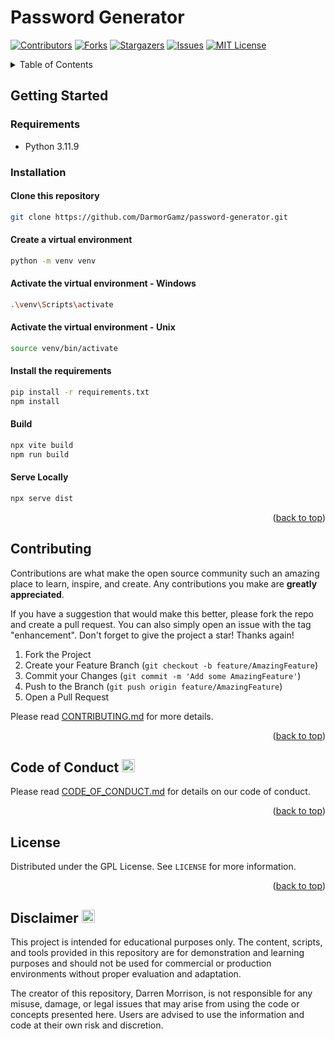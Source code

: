 # Password Generator

<a name="readme-top"></a>

[![Contributors][contributors-shield]][contributors-url]
[![Forks][forks-shield]][forks-url]
[![Stargazers][stars-shield]][stars-url]
[![Issues][issues-shield]][issues-url]
[![MIT License][license-shield]][license-url]

<!-- TABLE OF CONTENTS -->
<details>
  <summary>Table of Contents</summary>
  <ol>
    <li>
      <a href="#getting-started">Getting Started</a>
      <ul>
        <li><a href="#requirements">Requirements</a></li>
        <li><a href="#installation">Installation</a></li>
      </ul>
    </li>
    <li><a href="#contributing">Contributing</a></li>
    <li><a href="#code-of-conduct">Code of Conduct</a></li>
    <li><a href="#license">License</a></li>
    <li><a href="#disclaimer">Disclaimer</a></li>
  </ol>
</details>

<!-- GETTING STARTED -->
## Getting Started

<!-- REQUIREMENTS -->
### Requirements

- Python 3.11.9

### Installation

#### Clone this repository
```bash
git clone https://github.com/DarmorGamz/password-generator.git
```

#### Create a virtual environment
```bash
python -m venv venv
```


#### Activate the virtual environment - Windows
```bash
.\venv\Scripts\activate
```


#### Activate the virtual environment - Unix
```bash
source venv/bin/activate
```

#### Install the requirements
```bash
pip install -r requirements.txt
npm install
```

#### Build
```bash
npx vite build
npm run build
```
#### Serve Locally
```bash
npx serve dist
```

<p align="right">(<a href="#readme-top">back to top</a>)</p>

<!-- CONTRIBUTING -->
## Contributing

Contributions are what make the open source community such an amazing place to learn, inspire, and create. Any contributions you make are **greatly appreciated**.

If you have a suggestion that would make this better, please fork the repo and create a pull request. You can also simply open an issue with the tag "enhancement".
Don't forget to give the project a star! Thanks again!

1. Fork the Project
2. Create your Feature Branch (`git checkout -b feature/AmazingFeature`)
3. Commit your Changes (`git commit -m 'Add some AmazingFeature'`)
4. Push to the Branch (`git push origin feature/AmazingFeature`)
5. Open a Pull Request

 Please read [CONTRIBUTING.md](CONTRIBUTING.md) for more details.

<p align="right">(<a href="#readme-top">back to top</a>)</p>

<!-- CODE OF CONDUCT -->
## Code of Conduct <img src="https://raw.githubusercontent.com/Tarikul-Islam-Anik/Animated-Fluent-Emojis/master/Emojis/Smilies/Growing%20Heart.png" alt="Growing Heart" style="width:1em; height:1em;" id="code-of-conduct" />

Please read [CODE_OF_CONDUCT.md](CODE_OF_CONDUCT.md) for details on our code of conduct.

<p align="right">(<a href="#readme-top">back to top</a>)</p>

<!-- LICENSE -->
## License

Distributed under the GPL License. See `LICENSE` for more information.

<p align="right">(<a href="#readme-top">back to top</a>)</p>


<!-- Disclaimer -->
## Disclaimer <img src="https://raw.githubusercontent.com/Tarikul-Islam-Anik/Animated-Fluent-Emojis/master/Emojis/Smilies/Bomb.png" alt="Bomb" style="width:1em; height:1em;" id="disclaimer" />

This project is intended for educational purposes only. The content, scripts, and tools provided in this repository are for demonstration and learning purposes and should not be used for commercial or production environments without proper evaluation and adaptation.

The creator of this repository, Darren Morrison, is not responsible for any misuse, damage, or legal issues that may arise from using the code or concepts presented here. Users are advised to use the information and code at their own risk and discretion.


[contributors-shield]: https://img.shields.io/github/contributors/DarmorGamz/password-generator.svg?style=for-the-badge
[contributors-url]: https://github.com/DarmorGamz/password-generator/graphs/contributors
[forks-shield]: https://img.shields.io/github/forks/DarmorGamz/password-generator.svg?style=for-the-badge
[forks-url]: https://github.com/DarmorGamz/password-generatorm/network/members
[stars-shield]: https://img.shields.io/github/stars/DarmorGamz/password-generator.svg?style=for-the-badge
[stars-url]: https://github.com/DarmorGamz/password-generator/stargazers
[issues-shield]: https://img.shields.io/github/issues/DarmorGamz/password-generator.svg?style=for-the-badge
[issues-url]: https://github.com/DarmorGamz/password-generator/issues
[license-shield]: https://img.shields.io/github/license/DarmorGamz/password-generator.svg?style=for-the-badge
[license-url]: https://github.com/DarmorGamz/password-generator/blob/master/LICENSE.txt
